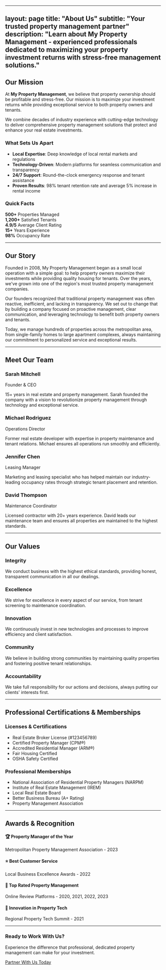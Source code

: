   ---
  layout: page
  title: "About Us"
  subtitle: "Your trusted property management partner"
  description: "Learn about My Property Management - experienced
  professionals dedicated to maximizing your property investment returns
  with stress-free management solutions."
  ---

  <div class="grid grid-cols-1 lg:grid-cols-2 gap-12 mb-12">

  <div>

  ## Our Mission

  At **My Property Management**, we believe that property ownership should
   be profitable and stress-free. Our mission is to maximize your
  investment returns while providing exceptional service to both property
  owners and tenants.

  We combine decades of industry experience with cutting-edge technology
  to deliver comprehensive property management solutions that protect and
  enhance your real estate investments.

  ### What Sets Us Apart

  - **Local Expertise**: Deep knowledge of local rental markets and
  regulations
  - **Technology-Driven**: Modern platforms for seamless communication and
   transparency
  - **24/7 Support**: Round-the-clock emergency response and tenant
  assistance
  - **Proven Results**: 98% tenant retention rate and average 5% increase
  in rental income

  </div>

  <div class="bg-gray-50 p-8 rounded-lg">

  ### **Quick Facts**

  <div class="space-y-4">
  <div class="flex items-center space-x-3">
    <i class="fas fa-building text-primary text-xl"></i>
    <span><strong>500+</strong> Properties Managed</span>
  </div>
  <div class="flex items-center space-x-3">
    <i class="fas fa-users text-primary text-xl"></i>
    <span><strong>1,200+</strong> Satisfied Tenants</span>
  </div>
  <div class="flex items-center space-x-3">
    <i class="fas fa-star text-primary text-xl"></i>
    <span><strong>4.9/5</strong> Average Client Rating</span>
  </div>
  <div class="flex items-center space-x-3">
    <i class="fas fa-clock text-primary text-xl"></i>
    <span><strong>15+</strong> Years Experience</span>
  </div>
  <div class="flex items-center space-x-3">
    <i class="fas fa-percentage text-primary text-xl"></i>
    <span><strong>98%</strong> Occupancy Rate</span>
  </div>
  </div>

  </div>

  </div>

  ---

  ## Our Story

  Founded in 2008, My Property Management began as a small local operation
   with a simple goal: to help property owners maximize their investments
  while providing quality housing for tenants. Over the years, we've grown
   into one of the region's most trusted property management companies.

  Our founders recognized that traditional property management was often
  reactive, inefficient, and lacking in transparency. We set out to change
   that by building a company focused on proactive management, clear
  communication, and leveraging technology to benefit both property owners
   and tenants.

  Today, we manage hundreds of properties across the metropolitan area,
  from single-family homes to large apartment complexes, always
  maintaining our commitment to personalized service and exceptional
  results.

  ---

  ## Meet Our Team

  <div class="grid grid-cols-1 md:grid-cols-2 lg:grid-cols-4 gap-8 my-12">

  <div class="text-center">
    <div class="w-32 h-32 bg-gradient-to-br from-primary to-secondary 
  rounded-full mx-auto mb-4 flex items-center justify-center">
      <i class="fas fa-user text-white text-4xl"></i>
    </div>
    <h3 class="text-xl font-bold text-gray-900 mb-2">Sarah Mitchell</h3>
    <p class="text-primary font-semibold mb-3">Founder & CEO</p>
    <p class="text-gray-600 text-sm">
      15+ years in real estate and property management. Sarah founded the
  company with a vision to revolutionize property management through
  technology and exceptional service.
    </p>
  </div>

  <div class="text-center">
    <div class="w-32 h-32 bg-gradient-to-br from-secondary to-accent 
  rounded-full mx-auto mb-4 flex items-center justify-center">
      <i class="fas fa-user text-white text-4xl"></i>
    </div>
    <h3 class="text-xl font-bold text-gray-900 mb-2">Michael
  Rodriguez</h3>
    <p class="text-primary font-semibold mb-3">Operations Director</p>
    <p class="text-gray-600 text-sm">
      Former real estate developer with expertise in property maintenance
  and tenant relations. Michael ensures all operations run smoothly and
  efficiently.
    </p>
  </div>

  <div class="text-center">
    <div class="w-32 h-32 bg-gradient-to-br from-accent to-success 
  rounded-full mx-auto mb-4 flex items-center justify-center">
      <i class="fas fa-user text-white text-4xl"></i>
    </div>
    <h3 class="text-xl font-bold text-gray-900 mb-2">Jennifer Chen</h3>
    <p class="text-primary font-semibold mb-3">Leasing Manager</p>
    <p class="text-gray-600 text-sm">
      Marketing and leasing specialist who has helped maintain our
  industry-leading occupancy rates through strategic tenant placement and
  retention.
    </p>
  </div>

  <div class="text-center">
    <div class="w-32 h-32 bg-gradient-to-br from-success to-primary 
  rounded-full mx-auto mb-4 flex items-center justify-center">
      <i class="fas fa-user text-white text-4xl"></i>
    </div>
    <h3 class="text-xl font-bold text-gray-900 mb-2">David Thompson</h3>
    <p class="text-primary font-semibold mb-3">Maintenance Coordinator</p>
    <p class="text-gray-600 text-sm">
      Licensed contractor with 20+ years experience. David leads our
  maintenance team and ensures all properties are maintained to the
  highest standards.
    </p>
  </div>

  </div>

  ---

  ## Our Values

  ### **Integrity**
  We conduct business with the highest ethical standards, providing
  honest, transparent communication in all our dealings.

  ### **Excellence**
  We strive for excellence in every aspect of our service, from tenant
  screening to maintenance coordination.

  ### **Innovation**
  We continuously invest in new technologies and processes to improve
  efficiency and client satisfaction.

  ### **Community**
  We believe in building strong communities by maintaining quality
  properties and fostering positive tenant relationships.

  ### **Accountability**
  We take full responsibility for our actions and decisions, always
  putting our clients' interests first.

  ---

  ## Professional Certifications & Memberships

  <div class="grid grid-cols-1 md:grid-cols-2 gap-8 my-8">

  <div>

  ### **Licenses & Certifications**
  - Real Estate Broker License (#123456789)
  - Certified Property Manager (CPM®)
  - Accredited Residential Manager (ARM®)
  - Fair Housing Certified
  - OSHA Safety Certified

  </div>

  <div>

  ### **Professional Memberships**
  - National Association of Residential Property Managers (NARPM)
  - Institute of Real Estate Management (IREM)
  - Local Real Estate Board
  - Better Business Bureau (A+ Rating)
  - Property Management Association

  </div>

  </div>

  ---

  ## Awards & Recognition

  <div class="bg-gray-50 p-8 rounded-lg my-8">

  <div class="grid grid-cols-1 md:grid-cols-2 gap-6">

  <div>
    <h4 class="font-bold text-gray-900 mb-2">🏆 Property Manager of the
  Year</h4>
    <p class="text-gray-600 text-sm">Metropolitan Property Management
  Association - 2023</p>
  </div>

  <div>
    <h4 class="font-bold text-gray-900 mb-2">⭐ Best Customer Service</h4>
    <p class="text-gray-600 text-sm">Local Business Excellence Awards -
  2022</p>
  </div>

  <div>
    <h4 class="font-bold text-gray-900 mb-2">🌟 Top Rated Property
  Management</h4>
    <p class="text-gray-600 text-sm">Online Review Platforms - 2020, 2021,
   2022, 2023</p>
  </div>

  <div>
    <h4 class="font-bold text-gray-900 mb-2">🎯 Innovation in Property
  Tech</h4>
    <p class="text-gray-600 text-sm">Regional Property Tech Summit -
  2021</p>
  </div>

  </div>

  </div>

  ---

  <div class="bg-primary text-white rounded-lg p-8 text-center my-12">
    <h3 class="text-2xl font-bold mb-4">Ready to Work With Us?</h3>
    <p class="text-blue-100 mb-6">
      Experience the difference that professional, dedicated property
  management can make for your investment.
    </p>
    <a href="{{ '/contact/' | relative_url }}" class="bg-accent
  text-gray-900 px-8 py-3 rounded-full text-lg font-semibold
  hover:bg-yellow-500 transition-colors inline-flex items-center">
      <i class="fas fa-handshake mr-2"></i>
      Partner With Us Today
    </a>
  </div>
